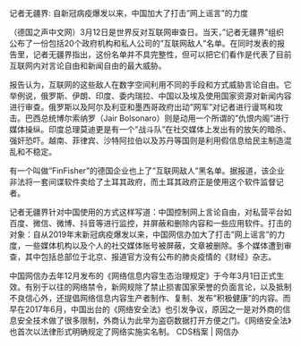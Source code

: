 记者无疆界: 自新冠病疫爆发以来，中国加大了打击&#8221;网上谣言&#8221;的力度

（德国之声中文网）3月12日是世界反对互联网审查日。当天，&#8221;记者无疆界&#8221;组织公布了一份包括20个政府机构和私人公司的&#8221;互联网敌人&#8221;名单。在同时发表的报告里，记者无疆界指出，这份名单并不具完整性，但可以把它们看作是代表了目前互联网内对言论自由和新闻自由的最大威胁。

报告认为，互联网的这些敌人在数字空间利用不同的手段和方式威胁言论自由。它举例说，俄罗斯、伊朗、印度、委内瑞拉、中国以及埃及使用国家资源对新闻内容进行审查。俄罗斯以及阿尔及利亚和墨西哥政府出动&#8221;网军&#8221;对记者进行谩骂和攻击。巴西总统博尔索纳罗（Jair Bolsonaro）则是动用一个所谓的&#8221;仇恨内阁&#8221;进行媒体操纵。印度总理莫迪更是有一个&#8221;战斗队&#8221;在社交媒体上发出有的放矢的暗杀、强奸恐吓。越南、菲律宾、沙特阿拉伯以及苏丹等国则是利用假信息给民主制造混乱和不稳定。

有一个叫做&#8221;FinFisher&#8221;的德国企业也上了&#8221;互联网敌人&#8221;黑名单。据报道，该企业非法将一套间谍软件卖给了土耳其政府，而土耳其政府正是使用这个软件监督记者。

记者无疆界针对中国使用的方式这样写道：中国控制网上言论自由，对私营平台如百度、微信、微博、抖音等进行监控，并屏蔽和删除内容和一些应用软件。打击的对象：自从2019年末新冠病疫爆发以来，中国网信办加大了打击&#8221;网上谣言&#8221;的力度，一些媒体机构以及个人的社交媒体账号被屏蔽，文章被删除。多个媒体遭到审查，其中包括总部位于北京、报道官方没有公布的肺炎疫情的《财经》杂志。

中国网信办去年12月发布的《网络信息内容生态治理规定》于今年3月1日正式生效。有别于以往的网络禁令，新网规除了禁止损害国家荣誉的负面言论，以及抵制不良信心外，还提倡网络信息内容生产者制作、复制、发布&#8221;积极健康&#8221;的内容。而早在2017年6月，中国出台的《网络安全法》也引发争议，原因之一是对外商的信息安全技术做了很多限制，外商认为此举为盗窃数据打开方便之门。《网络安全法》也首次以法律形式明确规定了网络实施实名制。 CDS档案 | 网信办


